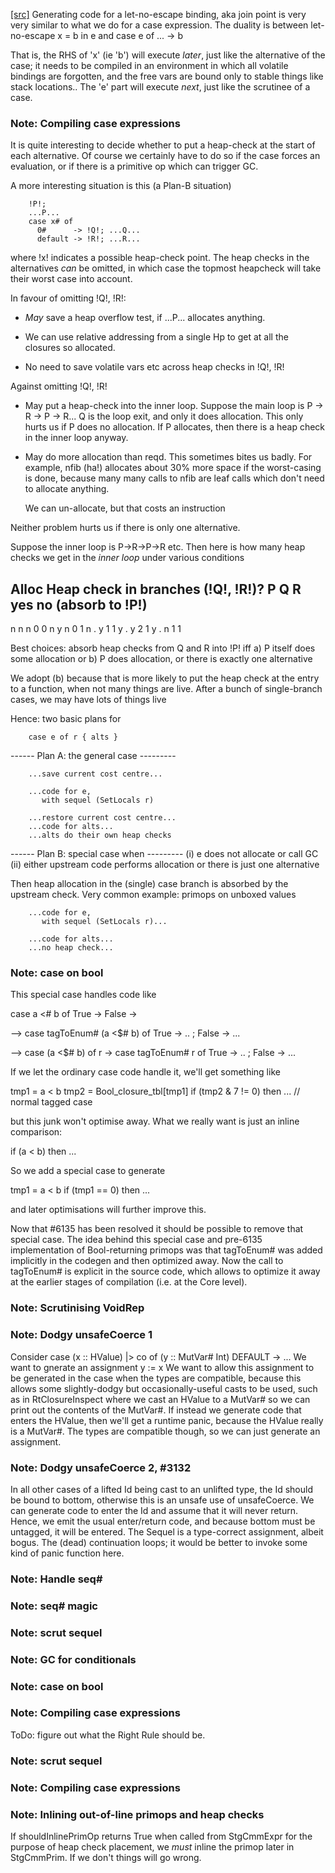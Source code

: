 [[src]](https://github.com/ghc/ghc/tree/master/compiler/codeGen/StgCmmExpr.hs)
 Generating code for a let-no-escape binding, aka join point is very
very similar to what we do for a case expression.  The duality is
between
        let-no-escape x = b
        in e
and
        case e of ... -> b

That is, the RHS of 'x' (ie 'b') will execute *later*, just like
the alternative of the case; it needs to be compiled in an environment
in which all volatile bindings are forgotten, and the free vars are
bound only to stable things like stack locations..  The 'e' part will
execute *next*, just like the scrutinee of a case. 

### Note: Compiling case expressions

It is quite interesting to decide whether to put a heap-check at the
start of each alternative.  Of course we certainly have to do so if
the case forces an evaluation, or if there is a primitive op which can
trigger GC.

A more interesting situation is this (a Plan-B situation)

        !P!;
        ...P...
        case x# of
          0#      -> !Q!; ...Q...
          default -> !R!; ...R...

where !x! indicates a possible heap-check point. The heap checks
in the alternatives *can* be omitted, in which case the topmost
heapcheck will take their worst case into account.

In favour of omitting !Q!, !R!:

 - *May* save a heap overflow test,
   if ...P... allocates anything.

 - We can use relative addressing from a single Hp to
   get at all the closures so allocated.

 - No need to save volatile vars etc across heap checks
   in !Q!, !R!

Against omitting !Q!, !R!

  - May put a heap-check into the inner loop.  Suppose
        the main loop is P -> R -> P -> R...
        Q is the loop exit, and only it does allocation.
    This only hurts us if P does no allocation.  If P allocates,
    then there is a heap check in the inner loop anyway.

  - May do more allocation than reqd.  This sometimes bites us
    badly.  For example, nfib (ha!) allocates about 30\% more space if the
    worst-casing is done, because many many calls to nfib are leaf calls
    which don't need to allocate anything.

    We can un-allocate, but that costs an instruction

Neither problem hurts us if there is only one alternative.

Suppose the inner loop is P->R->P->R etc.  Then here is
how many heap checks we get in the *inner loop* under various
conditions

  Alloc   Heap check in branches (!Q!, !R!)?
  P Q R      yes     no (absorb to !P!)
--------------------------------------
  n n n      0          0
  n y n      0          1
  n . y      1          1
  y . y      2          1
  y . n      1          1

Best choices: absorb heap checks from Q and R into !P! iff
  a) P itself does some allocation
or
  b) P does allocation, or there is exactly one alternative

We adopt (b) because that is more likely to put the heap check at the
entry to a function, when not many things are live.  After a bunch of
single-branch cases, we may have lots of things live

Hence: two basic plans for

        case e of r { alts }

------ Plan A: the general case ---------

        ...save current cost centre...

        ...code for e,
           with sequel (SetLocals r)

        ...restore current cost centre...
        ...code for alts...
        ...alts do their own heap checks

------ Plan B: special case when ---------
  (i)  e does not allocate or call GC
  (ii) either upstream code performs allocation
       or there is just one alternative

  Then heap allocation in the (single) case branch
  is absorbed by the upstream check.
  Very common example: primops on unboxed values

        ...code for e,
           with sequel (SetLocals r)...

        ...code for alts...
        ...no heap check...


### Note: case on bool

This special case handles code like

  case a <# b of
    True ->
    False ->

-->  case tagToEnum# (a <$# b) of
        True -> .. ; False -> ...

--> case (a <$# b) of r ->
    case tagToEnum# r of
        True -> .. ; False -> ...

If we let the ordinary case code handle it, we'll get something like

 tmp1 = a < b
 tmp2 = Bool_closure_tbl[tmp1]
 if (tmp2 & 7 != 0) then ... // normal tagged case

but this junk won't optimise away.  What we really want is just an
inline comparison:

 if (a < b) then ...

So we add a special case to generate

 tmp1 = a < b
 if (tmp1 == 0) then ...

and later optimisations will further improve this.

Now that #6135 has been resolved it should be possible to remove that
special case. The idea behind this special case and pre-6135 implementation
of Bool-returning primops was that tagToEnum# was added implicitly in the
codegen and then optimized away. Now the call to tagToEnum# is explicit
in the source code, which allows to optimize it away at the earlier stages
of compilation (i.e. at the Core level).

### Note: Scrutinising VoidRep

### Note: Dodgy unsafeCoerce 1

Consider
    case (x :: HValue) |> co of (y :: MutVar# Int)
        DEFAULT -> ...
We want to gnerate an assignment
     y := x
We want to allow this assignment to be generated in the case when the
types are compatible, because this allows some slightly-dodgy but
occasionally-useful casts to be used, such as in RtClosureInspect
where we cast an HValue to a MutVar# so we can print out the contents
of the MutVar#.  If instead we generate code that enters the HValue,
then we'll get a runtime panic, because the HValue really is a
MutVar#.  The types are compatible though, so we can just generate an
assignment.


### Note: Dodgy unsafeCoerce 2, #3132

In all other cases of a lifted Id being cast to an unlifted type, the
Id should be bound to bottom, otherwise this is an unsafe use of
unsafeCoerce.  We can generate code to enter the Id and assume that
it will never return.  Hence, we emit the usual enter/return code, and
because bottom must be untagged, it will be entered.  The Sequel is a
type-correct assignment, albeit bogus.  The (dead) continuation loops;
it would be better to invoke some kind of panic function here.


### Note: Handle seq#

### Note: seq# magic

### Note: scrut sequel

### Note: GC for conditionals

### Note: case on bool

### Note: Compiling case expressions

ToDo: figure out what the Right Rule should be.

### Note: scrut sequel

### Note: Compiling case expressions

### Note: Inlining out-of-line primops and heap checks

If shouldInlinePrimOp returns True when called from StgCmmExpr for the
purpose of heap check placement, we *must* inline the primop later in
StgCmmPrim. If we don't things will go wrong.

